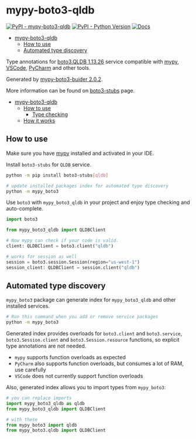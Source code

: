 # mypy-boto3-qldb

[![PyPI - mypy-boto3-qldb](https://img.shields.io/pypi/v/mypy-boto3-qldb.svg?color=blue)](https://pypi.org/project/mypy-boto3-qldb)
[![PyPI - Python Version](https://img.shields.io/pypi/pyversions/mypy-boto3-qldb.svg?color=blue)](https://pypi.org/project/mypy-boto3-qldb)
[![Docs](https://img.shields.io/readthedocs/mypy-boto3-builder.svg?color=blue)](https://mypy-boto3-builder.readthedocs.io/)

- [mypy-boto3-qldb](#mypy-boto3-qldb)
  - [How to use](#how-to-use)
  - [Automated type discovery](#automated-type-discovery)


Type annotations for
[boto3.QLDB 1.13.26](https://boto3.amazonaws.com/v1/documentation/api/1.13.26/reference/services/qldb.html#QLDB) service
compatible with [mypy](https://github.com/python/mypy), [VSCode](https://code.visualstudio.com/),
[PyCharm](https://www.jetbrains.com/pycharm/) and other tools.

Generated by [mypy-boto3-buider 2.0.2](https://github.com/vemel/mypy_boto3_builder).

More information can be found on [boto3-stubs](https://pypi.org/project/boto3-stubs/) page.

- [mypy-boto3-qldb](#mypy-boto3-qldb)
  - [How to use](#how-to-use)
    - [Type checking](#type-checking)
  - [How it works](#how-it-works)

## How to use

Make sure you have [mypy](https://github.com/python/mypy) installed and activated in your IDE.

Install `boto3-stubs` for `QLDB` service.

```bash
python -m pip install boto3-stubs[qldb]

# update installed packages index for automated type discovery
python -m mypy_boto3
```

Use `boto3` with `mypy_boto3_qldb` in your project and enjoy type checking and auto-complete.

```python
import boto3

from mypy_boto3_qldb import QLDBClient

# Now mypy can check if your code is valid.
client: QLDBClient = boto3.client("qldb")

# works for session as well
session = boto3.session.Session(region="us-west-1")
session_client: QLDBClient = session.client("qldb")

```

## Automated type discovery

`mypy_boto3` package can generate index for `mypy_boto3_qldb` and other installed services.

```bash
# Run this command when you add or remove service packages
python -m mypy_boto3
```

Generated index provides overloads for `boto3.client` and `boto3.service`,
`boto3.Session.client` and `boto3.Session.resource` functions,
so explicit type annotations are not needed.

- `mypy` supports function overloads as expected
- `PyCharm` also supports function overloads, but consumes a lot of RAM, use carefully
- `VSCode` does not currently support function overloads

Also, generated index allows you to import types from `mypy_boto3`:

```python
# you can replace imports
import mypy_boto3_qldb as qldb
from mypy_boto3_qldb import QLDBClient

# with these
from mypy_boto3 import qldb
from mypy_boto3.qldb import QLDBClient
```